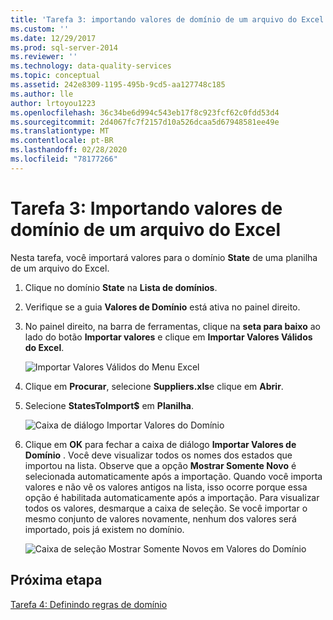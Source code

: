 ```yaml
---
title: 'Tarefa 3: importando valores de domínio de um arquivo do Excel | Microsoft Docs'
ms.custom: ''
ms.date: 12/29/2017
ms.prod: sql-server-2014
ms.reviewer: ''
ms.technology: data-quality-services
ms.topic: conceptual
ms.assetid: 242e8309-1195-495b-9cd5-aa127748c185
ms.author: lle
author: lrtoyou1223
ms.openlocfilehash: 36c34be6d994c543eb17f8c923fcf62c0fdd53d4
ms.sourcegitcommit: 2d4067fc7f2157d10a526dcaa5d67948581ee49e
ms.translationtype: MT
ms.contentlocale: pt-BR
ms.lasthandoff: 02/28/2020
ms.locfileid: "78177266"
---
```

# <a name="task-3-importing-domain-values-from-an-excel-file"></a>Tarefa 3: Importando valores de domínio de um arquivo do Excel

  Nesta tarefa, você importará valores para o domínio **State** de uma planilha de um arquivo do Excel.

1.  Clique no domínio **State** na **Lista de domínios**.

2.  Verifique se a guia **Valores de Domínio** está ativa no painel direito.

3.  No painel direito, na barra de ferramentas, clique na **seta para baixo** ao lado do botão **Importar valores** e clique em **Importar Valores Válidos do Excel**.

     ![Importar Valores Válidos do Menu Excel](../../2014/tutorials/media/et-importingdomainvaluesfromanexcelfile-01.jpg "Importar Valores Válidos do Menu Excel")

4.  Clique em **Procurar**, selecione **Suppliers.xls**e clique em **Abrir**.

5.  Selecione **StatesToImport$** em **Planilha**.

     ![Caixa de diálogo Importar Valores do Domínio](../../2014/tutorials/media/et-importingdomainvaluesfromanexcelfile-02.jpg "Caixa de diálogo Importar Valores do Domínio")

6.  Clique em **OK** para fechar a caixa de diálogo **Importar Valores de Domínio** . Você deve visualizar todos os nomes dos estados que importou na lista. Observe que a opção **Mostrar Somente Novo** é selecionada automaticamente após a importação. Quando você importa valores e não vê os valores antigos na lista, isso ocorre porque essa opção é habilitada automaticamente após a importação. Para visualizar todos os valores, desmarque a caixa de seleção. Se você importar o mesmo conjunto de valores novamente, nenhum dos valores será importado, pois já existem no domínio.

     ![Caixa de seleção Mostrar Somente Novos em Valores do Domínio](../../2014/tutorials/media/et-importingdomainvaluesfromanexcelfile-03.jpg "Caixa de seleção Mostrar Somente Novos em Valores do Domínio")

## <a name="next-step"></a>Próxima etapa
 [Tarefa 4: Definindo regras de domínio](../../2014/tutorials/task-4-setting-domain-rules.md)


